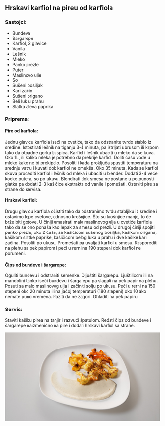 ## Hrskavi karfiol na pireu od karfiola

### Sastojci:
- Bundeva
- Šargarepe
- Karfiol, 2 glavice
- Vanila
- Lešnik
- Mleko
- Panko prezle
- Puter
- Maslinovo ulje
- So
- Sušeni bosiljak
- Kari začin
- Sušeni origano
- Beli luk u prahu
- Slatka aleva paprika

### Priprema:

#### Pire od karfiola:
Jednu glavicu karfiola iseći na cvetiće, tako da odstranite tvrdo stablo iz sredine.
Istostirati lešnik na tiganju 3-4 minuta, pa istrljati ubrusom ili krpom tako da otpadne gorka ljuspica.
Karfiol i lešnik ubaciti u mleko da se kuva. Oko 1L, ili koliko mleka je potrebno da prekrije karfiol.
Doliti čašu vode u mleko kako ne bi prekipelo. Posoliti i kada proključa spustiti temperaturu na srednju vatru i kuvati dok karfiol ne omekša. Oko 35 minuta.
Kada se karfiol skuva procediti karfiol i lešnik od mleka i ubaciti u blender.
Dodati 3-4 veće kocke putera, so po ukusu.
Blendirati dok smesa ne postane u potpunosti glatka pa dodati 2-3 kašičice ekstrakta od vanile i pomešati.
Ostaviti pire sa strane do servisa.

#### Hrskavi karfiol:
Drugu glavicu karfiola očistiti tako da odstranimo tvrdu stabljiku iz sredine i ostavimo lepe cvetove, odnosno krošnjice.
Što su krošnjice manje, to će brže biti gotove.
U činiji umasirati malo maslinovog ulja u cvetiće karfiola tako da se ono ponaša kao lepak za smesu od prezli.
U drugoj činiji spojiti panko prezle, oko 2 čaše, sa kašičicom sušenog bosiljka, kašikom origana, kašikom slatke paprike, kašičicom belog luka u prahu i dve kašike kari začina. Posoliti po ukusu.
Promešati pa uvaljati karfiol u smesu.
Rasporediti na plehu sa pek papirom i peći u rerni na 190 stepeni dok karfiol ne porumeni.

#### Čips od bundeve i šargarepe:
Oguliti bundevu i odstraniti semenke.
Oljuštiti šargarepu.
Ljuštilicom ili na mandolini tanko iseći bundevu i šargarepu pa slagati na pek papir na plehu.
Posuti sa malo maslinovog ulja i začiniti solju po ukusu.
Peći u rerni na 150 stepeni oko 20 minuta ili na jačoj temperaturi (180 stepeni) oko 10 ako nemate puno vremena.
Paziti da ne zagori.
Ohladiti na pek papiru.

### Servis:
Staviti kašiku pirea na tanjir i razvući špatulom.
Ređati čips od bundeve i šargarepe naizmenično na pire i dodati hrskavi karfiol sa strane. 

![HrskaviKarfiol](slike/HrskaviKarfiol.jpg)